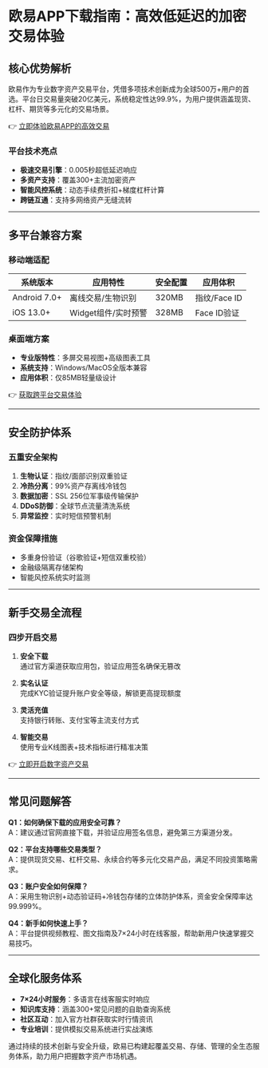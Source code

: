 # 欧易APP下载指南：高效低延迟的加密交易体验

## 核心优势解析

欧易作为专业数字资产交易平台，凭借多项技术创新成为全球500万+用户的首选。平台日交易量突破20亿美元，系统稳定性达99.9%，为用户提供涵盖现货、杠杆、期货等多元化的交易场景。

👉 [立即体验欧易APP的高效交易](https://bit.ly/okx_welcome)

### 平台技术亮点
- **极速交易引擎**：0.005秒超低延迟响应
- **多资产支持**：覆盖300+主流加密资产
- **智能风控系统**：动态手续费折扣+梯度杠杆计算
- **跨链互通**：支持多网络资产无缝流转

---

## 多平台兼容方案

### 移动端适配
| 系统版本 | 应用特性 | 安全配置 | 应用体积 |
|---------|----------|----------|----------|
| Android 7.0+ | 离线交易/生物识别 | 320MB | 指纹/Face ID |
| iOS 13.0+ | Widget组件/实时预警 | 328MB | Face ID验证 |

### 桌面端方案
- **专业版特性**：多屏交易视图+高级图表工具
- **系统支持**：Windows/MacOS全版本兼容
- **应用体积**：仅85MB轻量级设计

👉 [获取跨平台交易体验](https://bit.ly/okx_welcome)

---

## 安全防护体系

### 五重安全架构
1. **生物认证**：指纹/面部识别双重验证
2. **冷热分离**：99%资产存离线冷钱包
3. **数据加密**：SSL 256位军事级传输保护
4. **DDoS防御**：全球节点流量清洗系统
5. **异常监控**：实时短信预警机制

### 资金保障措施
- 多重身份验证（谷歌验证+短信双重校验）
- 金融级隔离存储架构
- 智能风控系统实时监测

---

## 新手交易全流程

### 四步开启交易
1. **安全下载**  
   通过官方渠道获取应用包，验证应用签名确保无篡改

2. **实名认证**  
   完成KYC验证提升账户安全等级，解锁更高提现额度

3. **灵活充值**  
   支持银行转账、支付宝等主流支付方式

4. **智能交易**  
   使用专业K线图表+技术指标进行精准决策

👉 [立即开启数字资产交易](https://bit.ly/okx_welcome)

---

## 常见问题解答

**Q1：如何确保下载的应用安全可靠？**  
A：建议通过官网直接下载，并验证应用签名信息，避免第三方渠道分发。

**Q2：平台支持哪些交易类型？**  
A：提供现货交易、杠杆交易、永续合约等多元化交易产品，满足不同投资策略需求。

**Q3：账户安全如何保障？**  
A：采用生物识别+动态验证码+冷钱包存储的立体防护体系，资金安全保障率达99.999%。

**Q4：新手如何快速上手？**  
A：平台提供视频教程、图文指南及7×24小时在线客服，帮助新用户快速掌握交易技巧。

---

## 全球化服务体系

- **7×24小时服务**：多语言在线客服实时响应
- **知识库支持**：涵盖300+常见问题的自助查询系统
- **社区互动**：加入官方社群获取实时行情资讯
- **专业培训**：提供模拟交易系统进行实战演练

通过持续的技术创新与安全升级，欧易已构建起覆盖交易、存储、管理的全生态服务体系，助力用户把握数字资产市场机遇。